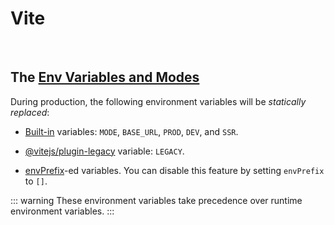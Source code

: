 # Vite

<br/>

## The [Env Variables and Modes](https://vitejs.dev/guide/env-and-mode.html)

During production, the following environment variables will be _statically replaced_:

- [Built-in](https://vitejs.dev/guide/env-and-mode.html#env-variables) variables: `MODE`, `BASE_URL`, `PROD`, `DEV`, and `SSR`.

- [@vitejs/plugin-legacy](https://github.com/vitejs/vite/tree/main/packages/plugin-legacy#vitejsplugin-legacy-:~:text=Inject%20the%20import.meta.env.LEGACY%20env%20variable%2C%20which%20will%20only%20be%20true%20in%20the%20legacy%20production%20build%2C%20and%20false%20in%20all%20other%20cases.) variable: `LEGACY`.

- [envPrefix](https://vitejs.dev/config/shared-options.html#envprefix)-ed variables. You can disable this feature by setting `envPrefix` to `[]`.

::: warning
These environment variables take precedence over runtime environment variables.
:::

